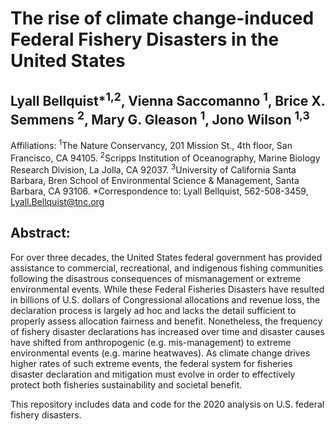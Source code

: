 

# The rise of climate change-induced Federal Fishery Disasters in the United States 
## Lyall Bellquist*<sup>1,2</sup>, Vienna Saccomanno <sup>1</sup>, Brice X. Semmens <sup>2</sup>, Mary G. Gleason <sup>1</sup>, Jono Wilson <sup>1,3</sup>
Affiliations:
<sup>1</sup>The Nature Conservancy, 201 Mission St., 4th floor, San Francisco, CA 94105.
<sup>2</sup>Scripps Institution of Oceanography, Marine Biology Research Division, La Jolla, CA 92037.
<sup>3</sup>University of California Santa Barbara, Bren School of Environmental Science & Management, Santa Barbara, CA 93106.
*Correspondence to: Lyall Bellquist, 562-508-3459, Lyall.Bellquist@tnc.org 

## Abstract: 
For over three decades, the United States federal government has provided assistance to commercial, recreational, and indigenous fishing communities following the disastrous consequences of mismanagement or extreme environmental events. While these Federal Fisheries Disasters have resulted in billions of U.S. dollars of Congressional allocations and revenue loss, the declaration process is largely ad hoc and lacks the detail sufficient to properly assess allocation fairness and benefit. Nonetheless, the frequency of fishery disaster declarations has increased over time and disaster causes have shifted from anthropogenic (e.g. mis-management) to extreme environmental events (e.g. marine heatwaves). As climate change drives higher rates of such extreme events, the federal system for fisheries disaster declaration and mitigation must evolve in order to effectively protect both fisheries sustainability and societal benefit. 


This repository includes data and code for the 2020 analysis on U.S. federal fishery disasters.

